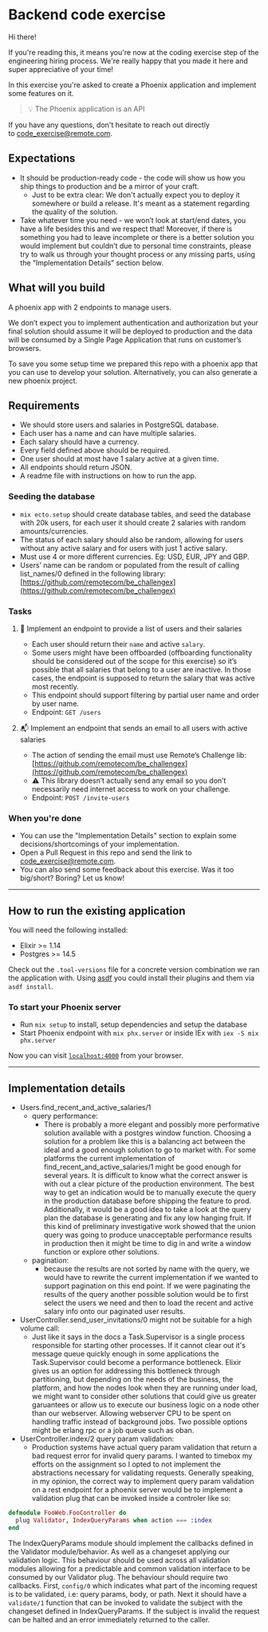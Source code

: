 # Backend code exercise

Hi there!

If you're reading this, it means you're now at the coding exercise step of the engineering hiring process. We're really happy that you made it here and super appreciative of your time!

In this exercise you're asked to create a Phoenix application and implement some features on it.

> 💡 The Phoenix application is an API

If you have any questions, don't hesitate to reach out directly to [code_exercise@remote.com](mailto:code_exercise@remote.com).

## Expectations

- It should be production-ready code - the code will show us how you ship things to production and be a mirror of your craft.
  - Just to be extra clear: We don't actually expect you to deploy it somewhere or build a release. It's meant as a statement regarding the quality of the solution.
- Take whatever time you need - we won’t look at start/end dates, you have a life besides this and we respect that! Moreover, if there is something you had to leave incomplete or there is a better solution you would implement but couldn’t due to personal time constraints, please try to walk us through your thought process or any missing parts, using the “Implementation Details” section below.

## What will you build

A phoenix app with 2 endpoints to manage users.

We don’t expect you to implement authentication and authorization but your final solution should assume it will be deployed to production and the data will be consumed by a Single Page Application that runs on customer’s browsers.

To save you some setup time we prepared this repo with a phoenix app that you can use to develop your solution. Alternatively, you can also generate a new phoenix project.

## Requirements

- We should store users and salaries in PostgreSQL database.
- Each user has a name and can have multiple salaries.
- Each salary should have a currency.
- Every field defined above should be required.
- One user should at most have 1 salary active at a given time.
- All endpoints should return JSON.
- A readme file with instructions on how to run the app.

### Seeding the database

- `mix ecto.setup` should create database tables, and seed the database with 20k users, for each user it should create 2 salaries with random amounts/currencies.
- The status of each salary should also be random, allowing for users without any active salary and for users with just 1 active salary.
- Must use 4 or more different currencies. Eg: USD, EUR, JPY and GBP.
- Users’ name can be random or populated from the result of calling list_names/0 defined in the following library: [https://github.com/remotecom/be_challengex](https://github.com/remotecom/be_challengex)

### Tasks

1. 📄 Implement an endpoint to provide a list of users and their salaries
    - Each user should return their `name` and active `salary`.
    - Some users might have been offboarded (offboarding functionality should be considered out of the scope for this exercise) so it’s possible that all salaries that belong to a user are inactive. In those cases, the endpoint is supposed to return the salary that was active most recently.
    - This endpoint should support filtering by partial user name and order by user name.
    - Endpoint: `GET /users`

2. 📬 Implement an endpoint that sends an email to all users with active salaries
    - The action of sending the email must use Remote’s Challenge lib: [https://github.com/remotecom/be_challengex](https://github.com/remotecom/be_challengex)
    - ⚠️ This library doesn’t actually send any email so you don’t necessarily need internet access to work on your challenge.
    - Endpoint: `POST /invite-users`

### When you're done

- You can use the "Implementation Details" section to explain some decisions/shortcomings of your implementation.
- Open a Pull Request in this repo and send the link to [code_exercise@remote.com](mailto:code_exercise@remote.com).
- You can also send some feedback about this exercise. Was it too big/short? Boring? Let us know!

---

## How to run the existing application

You will need the following installed:

- Elixir >= 1.14
- Postgres >= 14.5

Check out the `.tool-versions` file for a concrete version combination we ran the application with. Using [asdf](https://github.com/asdf-vm/asdf) you could install their plugins and them via `asdf install`.

### To start your Phoenix server

- Run `mix setup` to install, setup dependencies and setup the database
- Start Phoenix endpoint with `mix phx.server` or inside IEx with `iex -S mix phx.server`

Now you can visit [`localhost:4000`](http://localhost:4000) from your browser.

---

## Implementation details

* Users.find_recent_and_active_salaries/1
  * query performance:
    * There is probably a more elegant and possibly more performative solution available with a postgres window function. Choosing a solution for a problem like this is a balancing act between the ideal and a good enough solution to go to market with. For some platforms the current implementation of find_recent_and_active_salaries/1 might be good enough for several years. It is difficult to know what the correct answer is with out a clear picture of the production environment. The best way to get an indication would be to manually execute the query in the production database before shipping the feature to prod. Additionally, it would be a good idea to take a look at the query plan the database is generating and fix any low hanging fruit. If this kind of preliminary investigative work showed that the union query was going to produce unacceptable performance results in production then it might be time to dig in and write a window function or explore other solutions.
  * pagination:
    * because the results are not sorted by name with the query, we would have to rewrite the current implementation if we wanted to support pagination on this end point. If we were paginating the results of the query another possible solution would be to first select the users we need and then to load the recent and active salary info onto our paginated user results.
* UserController.send_user_invitations/0 might not be suitable for a high volume call:
  * Just like it says in the docs a Task.Supervisor is a single process responsible for starting other processes. If it cannot clear out it's message queue quickly enough in some applications the Task.Supervisor could become a performance bottleneck. Elixir gives us an option for addressing this bottleneck through partitioning, but depending on the needs of the business, the platform, and how the nodes look when they are running under load, we might want to consider other solutions that could give us greater garuantees or allow us to execute our business logic on a node other than our webserver. Allowing webserver CPU to be spent on handling traffic instead of background jobs. Two possible options might be erlang rpc or a job queue such as oban.
* UserController.index/2 query param validation:
  * Production systems have actual query param validation that return a bad request error for invalid query params. I wanted to timebox my efforts on the assignment so I opted to not implement the abstractions necessary for validating requests. Generally speaking, in my opinion, the correct way to implement query param validation on a rest endpoint for a phoenix server would be to implement a validation plug that can be invoked inside a controler like so:

```elixir
defmodule FooWeb.FooController do
  plug Validator, IndexQueryParams when action === :index
end
```

  The IndexQueryParams module should implement the callbacks defined in the Validator module/behavior. As well as a changeset applying our validation logic. This behaviour should be used across all validation modules allowing for a predictable and common validation interface to be consumed by our Validator plug. The behaviour should require two callbacks. First, `config/0` which indicates what part of the incoming request is to be validated, i.e: query params, body, or path. Next it should have a `validate/1` function that can be invoked to validate the subject with the changeset defined in IndexQueryParams. If the subject is invalid the request can be halted and an error immediately returned to the caller.
